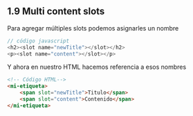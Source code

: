 ## 1.9 Multi content slots

Para agregar múltiples slots podemos asignarles un nombre

``` javascript
// código javascript
<h2><slot name="newTitle"></slot></h2>
<p><slot name="content"></slot></p>
```

Y ahora en nuestro HTML hacemos referencia a esos nombres

``` html
<!-- Código HTML-->
<mi-etiqueta>
    <span slot="newTitle">Titulo</span>
    <span slot="content">Contenido</span>
</mi-etiqueta>
```

